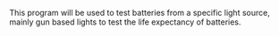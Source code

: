 This program will be used to test batteries from a specific light source, mainly gun based lights to test the life expectancy of batteries. 
